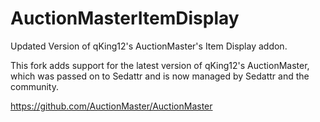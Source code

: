 # AuctionMasterItemDisplay
Updated Version of qKing12's AuctionMaster's Item Display addon.

This fork adds support for the latest version of qKing12's AuctionMaster, which was passed on to Sedattr and is now managed by Sedattr and the community.

https://github.com/AuctionMaster/AuctionMaster
